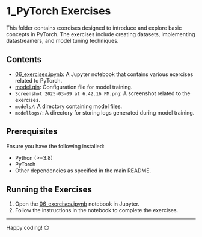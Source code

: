 # 1_PyTorch Exercises

This folder contains exercises designed to introduce and explore basic concepts in PyTorch. The exercises include creating datasets, implementing datastreamers, and model tuning techniques.

## Contents
- [06_exercises.ipynb](cci:7://file:///Users/rimansingh/University/sem-3/Adv-AI/IECS-Advanced-AI-Rimandeep/1_pytorch/06_exercises.ipynb:0:0-0:0): A Jupyter notebook that contains various exercises related to PyTorch.
- [model.gin](cci:7://file:///Users/rimansingh/University/sem-3/Adv-AI/IECS-Advanced-AI-Rimandeep/1_pytorch/model.gin:0:0-0:0): Configuration file for model training.
- `Screenshot 2025-03-09 at 6.42.16 PM.png`: A screenshot related to the exercises.
- `models/`: A directory containing model files.
- `modellogs/`: A directory for storing logs generated during model training.

## Prerequisites
Ensure you have the following installed:
- Python (>=3.8)
- PyTorch
- Other dependencies as specified in the main README.

## Running the Exercises
1. Open the [06_exercises.ipynb](cci:7://file:///Users/rimansingh/University/sem-3/Adv-AI/IECS-Advanced-AI-Rimandeep/1_pytorch/06_exercises.ipynb:0:0-0:0) notebook in Jupyter.
2. Follow the instructions in the notebook to complete the exercises.

---

Happy coding! 😊
